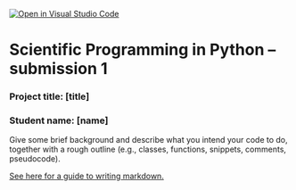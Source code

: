 [![Open in Visual Studio Code](https://classroom.github.com/assets/open-in-vscode-f059dc9a6f8d3a56e377f745f24479a46679e63a5d9fe6f495e02850cd0d8118.svg)](https://classroom.github.com/online_ide?assignment_repo_id=6124259&assignment_repo_type=AssignmentRepo)
# Scientific Programming in Python – submission 1

### Project title: [title]

### Student name: [name]
  
Give some brief background and describe what you intend your code to do, together with a rough outline (e.g., classes, functions, snippets, comments, pseudocode).

[See here for a guide to writing markdown.](https://guides.github.com/features/mastering-markdown/)
